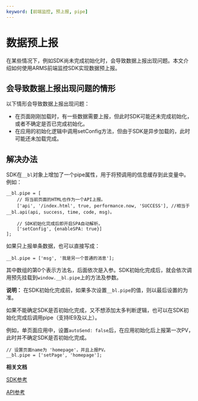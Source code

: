 ```yaml
---
keyword: [前端监控, 预上报, pipe]
---
```


# 数据预上报

在某些情况下，例如SDK尚未完成初始化时，会导致数据上报出现问题。本文介绍如何使用ARMS前端监控SDK实现数据预上报。

## 会导致数据上报出现问题的情形

以下情形会导致数据上报出现问题：

-   在页面刚刚加载时，有一些数据需要上报，但此时SDK可能还未完成初始化，或者不确定是否已完成初始化。
-   在应用的初始化逻辑中调用setConfig方法，但由于SDK是异步加载的，此时可能还未加载完成。

## 解决办法

SDK在`__bl`对象上增加了一个pipe属性，用于将预调用的信息缓存到此变量中。例如：

```
__bl.pipe = [
    // 将当前页面的HTML也作为一个API上报。
    ['api', '/index.html', true, performance.now, 'SUCCESS'], //相当于__bl.api(api, success, time, code, msg)。

    // SDK初始化完成后即开启SPA自动解析。
    ['setConfig', {enableSPA: true}]
];            
```

如果只上报单条数据，也可以直接写成：

```
__bl.pipe = ['msg', '我是另一个普通的消息'];          
```

其中数组的第0个表示方法名，后面依次是入参。SDK初始化完成后，就会依次调用预先挂载到`window.__bl.pipe`上的方法及参数。

**说明：** 在SDK初始化完成前，如果多次设置`__bl.pipe`的值，则以最后设置的为准。

如果不能确定SDK是否初始化完成，又不想添加太多判断逻辑，也可以在SDK初始化完成后调用pipe（支持IE9及以上）。

例如，单页面应用中，设置`autoSend: false`后，在应用初始化后上报第一次PV，此时并不确定SDK是否初始化完成。

```
// 设置页面name为 'homepage'，并且上报PV。
__bl.pipe = ['setPage', 'homepage'];            
```

**相关文档**  


[SDK参考](/intl.zh-CN/前端监控/SDK参考.md)

[API参考](/intl.zh-CN/前端监控/API参考.md)

